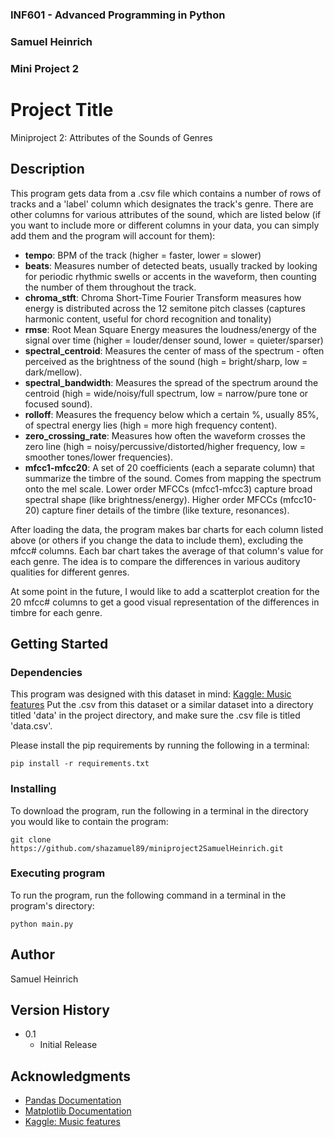 ### INF601 - Advanced Programming in Python
### Samuel Heinrich
### Mini Project 2

# Project Title
Miniproject 2: Attributes of the Sounds of Genres

## Description



This program gets data from a .csv file which contains a number of rows of tracks and a 'label' column which designates
the track's genre. There are other columns for various attributes of the sound, which are listed below (if you want to
include more or different columns in your data, you can simply add them and the program will account for them):

* **tempo**: BPM of the track (higher = faster, lower = slower)
* **beats**: Measures number of detected beats, usually tracked by looking for periodic rhythmic swells or accents in
             the waveform, then counting the number of them throughout the track.
* **chroma_stft**: Chroma Short-Time Fourier Transform measures how energy is distributed across the 12 semitone pitch
                   classes (captures harmonic content, useful for chord recognition and tonality)
* **rmse**: Root Mean Square Energy measures the loudness/energy of the signal over time (higher = louder/denser sound,
            lower = quieter/sparser)
* **spectral_centroid**: Measures the center of mass of the spectrum - often perceived as the brightness of the sound
                         (high = bright/sharp, low = dark/mellow).
* **spectral_bandwidth**: Measures the spread of the spectrum around the centroid (high = wide/noisy/full spectrum,
                          low = narrow/pure tone or focused sound).
* **rolloff**: Measures the frequency below which a certain %, usually 85%, of spectral energy lies (high = more high
               frequency content).
* **zero_crossing_rate**: Measures how often the waveform crosses the zero line (high = noisy/percussive/distorted/higher
                          frequency, low = smoother tones/lower frequencies).
* **mfcc1-mfcc20**: A set of 20 coefficients (each a separate column) that summarize the timbre of the sound. Comes from
                    mapping the spectrum onto the mel scale. Lower order MFCCs (mfcc1-mfcc3) capture broad spectral shape
                    (like brightness/energy). Higher order MFCCs (mfcc10-20) capture finer details of the timbre (like
                    texture, resonances).

After loading the data, the program makes bar charts for each column listed above (or others if you change the data to
include them), excluding the mfcc# columns. Each bar chart takes the average of that column's value for each genre. The
idea is to compare the differences in various auditory qualities for different genres.

At some point in the future, I would like to add a scatterplot creation for the 20 mfcc# columns to get a good visual
representation of the differences in timbre for each genre.

## Getting Started
 
### Dependencies

This program was designed with this dataset in mind:
[Kaggle: Music features](https://www.kaggle.com/datasets/insiyeah/musicfeatures?resource=download)
Put the .csv from this dataset or a similar dataset into a directory titled 'data' in the project directory, and make sure
the .csv file is titled 'data.csv'.

Please install the pip requirements by running the following in a terminal:
```
pip install -r requirements.txt
```
 
### Installing

To download the program, run the following in a terminal in the directory you would like to contain the program:
```
git clone https://github.com/shazamuel89/miniproject2SamuelHeinrich.git
```

### Executing program

To run the program, run the following command in a terminal in the program's directory:
```
python main.py
```
 
## Author

Samuel Heinrich
 
## Version History

* 0.1
    * Initial Release
 
## Acknowledgments

* [Pandas Documentation](https://pandas.pydata.org/docs/)
* [Matplotlib Documentation](https://matplotlib.org/stable/index.html)
* [Kaggle: Music features](https://www.kaggle.com/datasets/insiyeah/musicfeatures?resource=download)
